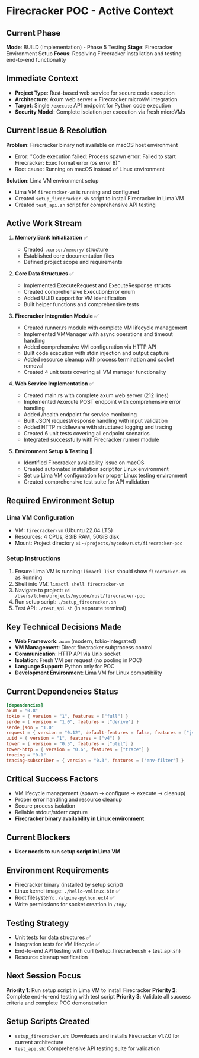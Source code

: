 # Firecracker POC - Active Context

## Current Phase
**Mode**: BUILD (Implementation) - Phase 5 Testing
**Stage**: Firecracker Environment Setup
**Focus**: Resolving Firecracker installation and testing end-to-end functionality

## Immediate Context
- **Project Type**: Rust-based web service for secure code execution
- **Architecture**: Axum web server + Firecracker microVM integration
- **Target**: Single `/execute` API endpoint for Python code execution
- **Security Model**: Complete isolation per execution via fresh microVMs

## Current Issue & Resolution
**Problem**: Firecracker binary not available on macOS host environment
- Error: "Code execution failed: Process spawn error: Failed to start Firecracker: Exec format error (os error 8)"
- Root cause: Running on macOS instead of Linux environment

**Solution**: Lima VM environment setup
- Lima VM `firecracker-vm` is running and configured
- Created `setup_firecracker.sh` script to install Firecracker in Lima VM
- Created `test_api.sh` script for comprehensive API testing

## Active Work Stream
1. **Memory Bank Initialization** ✅
   - Created `.cursor/memory/` structure
   - Established core documentation files
   - Defined project scope and requirements

2. **Core Data Structures** ✅
   - Implemented ExecuteRequest and ExecuteResponse structs
   - Created comprehensive ExecutionError enum
   - Added UUID support for VM identification
   - Built helper functions and comprehensive tests

3. **Firecracker Integration Module** ✅
   - Created runner.rs module with complete VM lifecycle management
   - Implemented VMManager with async operations and timeout handling
   - Added comprehensive VM configuration via HTTP API
   - Built code execution with stdin injection and output capture
   - Added resource cleanup with process termination and socket removal
   - Created 4 unit tests covering all VM manager functionality

4. **Web Service Implementation** ✅
   - Created main.rs with complete axum web server (212 lines)
   - Implemented /execute POST endpoint with comprehensive error handling
   - Added /health endpoint for service monitoring
   - Built JSON request/response handling with input validation
   - Added HTTP middleware with structured logging and tracing
   - Created 6 unit tests covering all endpoint scenarios
   - Integrated successfully with Firecracker runner module

5. **Environment Setup & Testing** 🔄
   - Identified Firecracker availability issue on macOS
   - Created automated installation script for Linux environment
   - Set up Lima VM configuration for proper Linux testing environment
   - Created comprehensive test suite for API validation

## Required Environment Setup

### Lima VM Configuration
- VM: `firecracker-vm` (Ubuntu 22.04 LTS)
- Resources: 4 CPUs, 8GiB RAM, 50GiB disk
- Mount: Project directory at `~/projects/mycode/rust/firecracker-poc`

### Setup Instructions
1. Ensure Lima VM is running: `limactl list` should show `firecracker-vm` as Running
2. Shell into VM: `limactl shell firecracker-vm`
3. Navigate to project: `cd /Users/tchen/projects/mycode/rust/firecracker-poc`
4. Run setup script: `./setup_firecracker.sh`
5. Test API: `./test_api.sh` (in separate terminal)

## Key Technical Decisions Made
- **Web Framework**: `axum` (modern, tokio-integrated)
- **VM Management**: Direct firecracker subprocess control
- **Communication**: HTTP API via Unix socket
- **Isolation**: Fresh VM per request (no pooling in POC)
- **Language Support**: Python only for POC
- **Development Environment**: Lima VM for Linux compatibility

## Current Dependencies Status
```toml
[dependencies]
axum = "0.8"
tokio = { version = "1", features = ["full"] }
serde = { version = "1.0", features = ["derive"] }
serde_json = "1.0"
reqwest = { version = "0.12", default-features = false, features = ["json", "rustls-tls"] }
uuid = { version = "1", features = ["v4"] }
tower = { version = "0.5", features = ["util"] }
tower-http = { version = "0.6", features = ["trace"] }
tracing = "0.1"
tracing-subscriber = { version = "0.3", features = ["env-filter"] }
```

## Critical Success Factors
- VM lifecycle management (spawn → configure → execute → cleanup)
- Proper error handling and resource cleanup
- Secure process isolation
- Reliable stdout/stderr capture
- **Firecracker binary availability in Linux environment**

## Current Blockers
- **User needs to run setup script in Lima VM**

## Environment Requirements
- Firecracker binary (installed by setup script)
- Linux kernel image: `./hello-vmlinux.bin` ✅
- Root filesystem: `./alpine-python.ext4` ✅
- Write permissions for socket creation in `/tmp/`

## Testing Strategy
- Unit tests for data structures ✅
- Integration tests for VM lifecycle ✅
- End-to-end API testing with curl (setup_firecracker.sh + test_api.sh)
- Resource cleanup verification

## Next Session Focus
**Priority 1**: Run setup script in Lima VM to install Firecracker
**Priority 2**: Complete end-to-end testing with test script
**Priority 3**: Validate all success criteria and complete POC demonstration

## Setup Scripts Created
- `setup_firecracker.sh`: Downloads and installs Firecracker v1.7.0 for current architecture
- `test_api.sh`: Comprehensive API testing suite for validation

